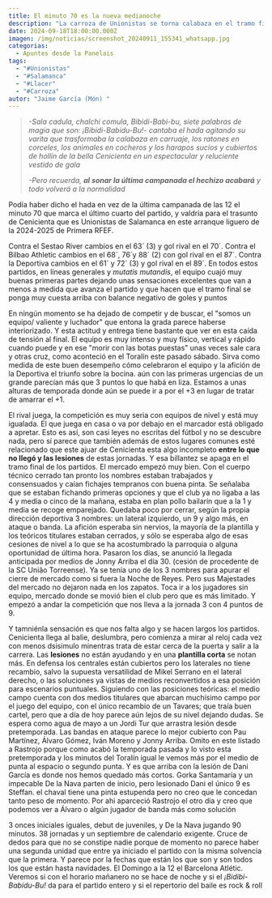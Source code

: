```yaml
---
title: El minuto 70 es la nueva medianoche
description: "La carroza de Unionistas se torna calabaza en el tramo final de los partidos "
date: 2024-09-18T18:00:00.000Z
imagen: /img/noticias/screenshot_20240911_155341_whatsapp.jpg
categorias:
  - Apuntes desde la Panelais
tags:
  - "#Unionistas"
  - "#Salamanca"
  - "#Llacer"
  - "#Carroza"
autor: "Jaime García (Món) "
---
```

> *\-Sala cadula, chalchi comula, Bibidi-Babi-bu, siete palabras de magia que son: ¡Bibidi-Babidu-Bu!- cantaba el hada agitando su varita que trasformaba la calabaza en carruaje, los ratones en corceles, los animales en cocheros y los harapos sucios y cubiertos de hollín de la bella Cenicienta en un espectacular y reluciente vestido de gala*
>
> *\-Pero recuerda, **al sonar la última campanada el hechizo acabará** y todo volverá a la normalidad*

Podía haber dicho el hada en vez de la última campanada de las 12 el minuto 70 que marca el último cuarto del partido, y valdría para el trasunto de Cenicienta que es Unionistas de Salamanca en este arranque liguero de la 2024-2025 de Primera RFEF.  

Contra el Sestao River cambios en el 63´ (3) y gol rival en el 70´. Contra el Bilbao Athletic cambios en el 68´, 76´y 88´ (2) con gol rival en el 87´. Contra la Deportiva cambios en el 61´ y 72´ (3) y gol rival en el 89´. En todos estos partidos, en líneas generales y *mutatis mutandis*, el equipo cuajó muy buenas primeras partes dejando unas sensaciones excelentes que van a menos a medida que avanza el partido y que hacen que el tramo final se ponga muy cuesta arriba con balance negativo de goles y puntos 

En ningún momento se ha dejado de competir y de buscar, el "somos un equipo/ valiente y luchador" que entona la grada parece haberse interiorizado. Y esta actitud y entrega tiene bastante que ver en esta caída de tensión al final. El equipo es muy intenso y muy físico, vertical y rápido cuando puede y en ese "morir con las botas puestas" unas veces sale cara y otras cruz, como aconteció en el Toralín este pasado sábado. Sirva como medida de este buen desempeño cómo celebraron el equipo y la afición de la Deportiva el triunfo sobre la bocina. aún con las primeras urgencias de un grande parecían más que 3 puntos lo que habá en liza. Estamos a unas alturas de temporada donde aún se puede ir a por el +3 en lugar de tratar de amarrar el +1.

El rival juega, la competición es muy seria con equipos de nivel y está muy igualada. El que juega en casa o va por debajo en el marcador está obligado a apretar. Esto es así, son casi leyes no escritas del fútbol y no se descubre nada, pero sí parece que también además de estos lugares comunes esté relacionado que este ajuar de Cenicienta esta algo incompleto **entre lo que no llegó y las lesiones** de estas jornadas. Y esa billantez se apaga en el tramo final de los partidos. El mercado empezó muy bien. Con el cuerpo técnico cerrado tan pronto los nombres estaban trabajados y consensuados y caían fichajes tempranos con buena pinta. Se señalaba que se estaban fichando primeras opciones y que el club ya no ligaba a las 4 y media o cinco de la mañana, estaba en plan pollo bailarín que a la 1 y media se recoge emparejado. Quedaba poco por cerrar, según la propia dirección deportiva 3 nombres: un lateral izquierdo, un 9 y algo más, en ataque o banda. La afición esperaba sin nervios, la mayoría de la plantilla y los teóricos titulares estaban cerrados, y sólo se esperaba algo de esas cesiones de nivel a lo que se ha acostumbrado la parroquia o alguna oportunidad de última hora. Pasaron los días, se anunció la llegada anticipada por medios de Jonny Arriba el día 30. (cesión de procedente de la SC União Torreense). Ya se tenía uno de los 3 nombres para apurar el cierre de mercado como si fuera la Noche de Reyes. Pero sus Majestades del mercado no dejaron nada en los zapatos. Toca ir a los jugadores sin equipo, mercado donde se movió bien el club pero que es más limitado. Y empezó a andar la competición que nos lleva a la jornada 3 con 4 puntos de 9.

Y tamniénla sensación es que nos falta algo y se hacen largos los partidos. Cenicienta llega al balie, deslumbra, pero comienza a mirar al reloj cada vez con menos dsisimulo minentras trata de estar cerca de la puerta y salir a la carrera.  Las **lesiones** no están ayudando y en una **plantilla corta** se notan más. En defensa los centrales están cubiertos pero los laterales no tiene recambio, salvo la supuesta versatilidad de Mikel Serrano en el lateral derecho, o las soluciones ya vistas de medios reconvertidos a esa posición para escenarios puntuales. Siguiendo con las posiciones teóricas: el medio campo cuenta con dos medios titulares que abarcan muchísimo campo por el juego del equipo, con el único recambio de un Tavares; que traía buen cartel, pero que a día de hoy parece aún lejos de su nivel dejando dudas. Se espera como agua de mayo a un Jordi Tur que arrastra lesión desde pretemporada. Las bandas en ataque parece lo mejor cubierto con Pau Martínez, Álvaro Gómez, Iván Moreno y Jonny Arriba. Omito en este listado a Rastrojo porque como acabó la temporada pasada y lo visto esta pretemporada y los minutos del Toralín igual le vemos más por el medio de punta al espacio o segundo punta. Y es que arriba con la lesión de Dani García es donde nos hemos quedado más cortos. Gorka Santamaría y un impecable De la Nava parten de inicio, pero lesionado Dani el único 9 es Steffan. el chaval tiene una pinta estupenda pero no creo que le concedan tanto peso de momento.  Por ahi aparceció Rastrojo el otro dia y creo que podemos ver a Álvaro o algún jugador de banda más como solución

3 onces iniciales iguales, debut de juveniles, y De la Nava jugando 90 minutos. 38 jornadas y un septiembre de calendario exigente. Cruce de dedos para que no se constipe nadie porque de momento no parece haber una segunda unidad que entre ya iniciado el partido con la misma solvencia que la primera. Y parece por la fechas que están los que son y son todos los que están hasta navidades. El Domingo a la 12 el Barcelona Atlétic. Veremos si con el horario mañanero no se hace de noche y si el *¡Bidibi-Babidu-Bu!* da para el partido entero y si el repertorio del baile es rock & roll
